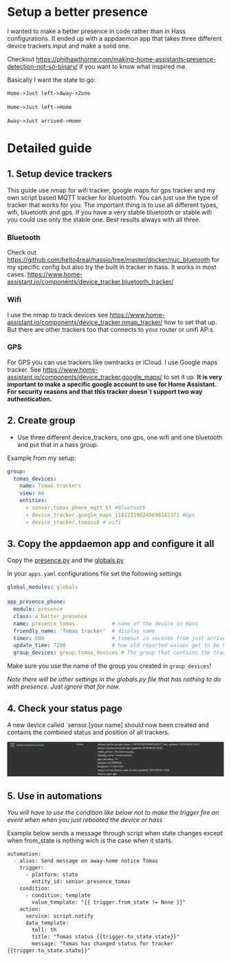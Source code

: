 # Setup a better presence 
I wanted to make a better presence in code rather than in Hass configurations. It ended up with a appdaemon app that takes three different device trackers input and make a solid one.

Checkout 
https://philhawthorne.com/making-home-assistants-presence-detection-not-so-binary/ if you want to know what inspired me.

Basically I want the state to go:

```
Home->Just left->Away->Zone

Home->Just left->Home

Away->Just arrived->Home

```
# Detailed guide
## 1. Setup device trackers
This guide use nmap for wifi tracker, google maps for gps tracker and my own script based MQTT tracker for bluetooth. You can just use the type of tracker that works for you. The important thing is to use all different types, wifi, bluetooth and gps. If you have a very stable bluetooth or stable wifi you could use only the stable one. Best results always with all three. 

### Bluetooth 
Check out https://github.com/helto4real/hassio/tree/master/docker/nuc_bluetooth for my specific config but also try the built in tracker in hass. It works in most cases. https://www.home-assistant.io/components/device_tracker.bluetooth_tracker/

### Wifi
I use the nmap to track devices see https://www.home-assistant.io/components/device_tracker.nmap_tracker/ how to set that up. But there are other trackers too that connects to your router or unifi AP:s. 

### GPS
For GPS you can use trackers like owntracks or iCloud. I use Google maps tracker. See https://www.home-assistant.io/components/device_tracker.google_maps/ to set it up. **It is very important to make a specific google account to use for Home Assistant. For security reasons and that this tracker doesn´t support two way authentication.**

## 2. Create group

- Use three different device_trackers, one gps, one wifi and one bluetooth and put that in a hass group. 

Example from my setup:

```yaml
group:
  tomas_devices:
    name: Tomas trackers
    view: no
    entities:
      - sensor.tomas_phone_mqtt_bt #Bluetooth
      - device_tracker.google_maps_118123190245690142371 #Gps 
      - device_tracker.tomass8 # wifi
```

## 3. Copy the appdaemon app and configure it all
Copy the <a href=https://github.com/helto4real/hassio/blob/master/appdaemon/apps/presence/presence.py>presence.py</a> and the  <a href=https://github.com/helto4real/hassio/blob/master/appdaemon/apps/common/globals.py>globals.py</a> 



In your `apps.yaml` configurations file set the following settings 
```yaml
global_modules: globals

app_presence_phone:
  module: presence
  class: a_better_presence
  name: presence_tomas            # name of the device in Hass
  friendly_name: 'Tomas tracker'  # display name
  timer: 600                      # timeout in seconds from just arrived to home and just left to away (10 min)
  update_time: 7200               # how old reported values get to be before reporting not_home (2hr)
  group_devices: group.tomas_devices # The group that contains the tracked devices

```
Make sure you use the name of the group you created in `group_devices`!

*Note there will be other settings in the globals.py file that has nothing to do with presence. Just ignore that for now.*

## 4. Check your status page
A new device called `sensor.[your name] should now been created and contains the combined status and position of all trackers.

<img src="www/img/docs/presence_tutorial_sensor.png"/>

## 5. Use in automations

*You will have to use the condition like below not to make the trigger fire an event when 
when you just rebooted the device or hass*

Example below sends a message through script when state changes except when from_state is nothing wich is the case when it starts.

```
automation:
  - alias: Send message on away-home notice Tomas
    trigger:
      - platform: state
        entity_id: sensor.presence_tomas 
    condition:
      - condition: template
        value_template: "{{ trigger.from_state != None }}"
    action:
      service: script.notify
      data_template:
        tell: th
        title: "Tomas status {{trigger.to_state.state}}"
        message: "Tomas has changed status for tracker {{trigger.to_state.state}}"    
```